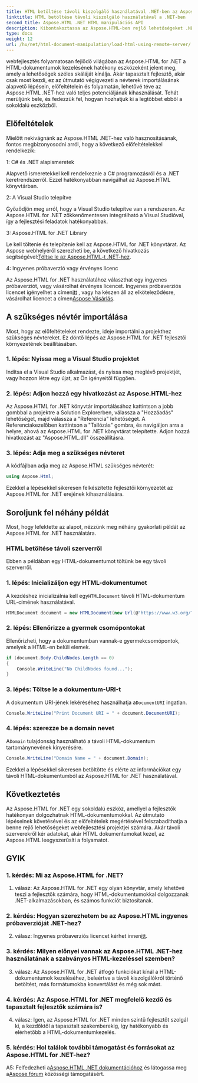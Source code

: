 ```yaml
---
title: HTML betöltése távoli kiszolgáló használatával .NET-ben az Aspose.HTML-lel
linktitle: HTML betöltése távoli kiszolgáló használatával a .NET-ben
second_title: Aspose.HTML .NET HTML manipulációs API
description: Kibontakoztassa az Aspose.HTML-ben rejlő lehetőségeket .NET-hez átfogó útmutatónkkal. Ismerje meg, hogyan importálhat névtereket, hogyan férhet hozzá távoli HTML-dokumentumokhoz stb.
type: docs
weight: 12
url: /hu/net/html-document-manipulation/load-html-using-remote-server/
---
```


webfejlesztés folyamatosan fejlődő világában az Aspose.HTML for .NET a HTML-dokumentumok kezelésének hatékony eszközeként jelent meg, amely a lehetőségek széles skáláját kínálja. Akár tapasztalt fejlesztő, akár csak most kezdi, ez az útmutató végigvezeti a névterek importálásának alapvető lépésein, előfeltételein és folyamatán, lehetővé téve az Aspose.HTML .NET-hez való teljes potenciáljának kihasználását. Tehát merüljünk bele, és fedezzük fel, hogyan hozhatjuk ki a legtöbbet ebből a sokoldalú eszközből.

## Előfeltételek

Mielőtt nekivágnánk az Aspose.HTML .NET-hez való hasznosításának, fontos megbizonyosodni arról, hogy a következő előfeltételekkel rendelkezik:

1: C# és .NET alapismeretek

Alapvető ismeretekkel kell rendelkeznie a C# programozásról és a .NET keretrendszerről. Ezzel hatékonyabban navigálhat az Aspose.HTML könyvtárban.

2: A Visual Studio telepítve

Győződjön meg arról, hogy a Visual Studio telepítve van a rendszeren. Az Aspose.HTML for .NET zökkenőmentesen integrálható a Visual Studióval, így a fejlesztési feladatok hatékonyabbak.

3: Aspose.HTML for .NET Library

 Le kell töltenie és telepítenie kell az Aspose.HTML for .NET könyvtárat. Az Aspose webhelyéről szerezheti be, a következő hivatkozás segítségével:[Töltse le az Aspose.HTML-t .NET-hez](https://releases.aspose.com/html/net/).

4: Ingyenes próbaverzió vagy érvényes licenc

 Az Aspose.HTML for .NET használatához választhat egy ingyenes próbaverziót, vagy vásárolhat érvényes licencet. Ingyenes próbaverziós licencet igényelhet a címen[itt](https://releases.aspose.com/) , vagy ha készen áll az elköteleződésre, vásárolhat licencet a címen[Aspose Vásárlás](https://purchase.aspose.com/buy).

## A szükséges névtér importálása

Most, hogy az előfeltételeket rendezte, ideje importálni a projekthez szükséges névtereket. Ez döntő lépés az Aspose.HTML for .NET fejlesztői környezetének beállításában.

### 1. lépés: Nyissa meg a Visual Studio projektet

Indítsa el a Visual Studio alkalmazást, és nyissa meg meglévő projektjét, vagy hozzon létre egy újat, az Ön igényeitől függően.

### 2. lépés: Adjon hozzá egy hivatkozást az Aspose.HTML-hez

Az Aspose.HTML for .NET könyvtár importálásához kattintson a jobb gombbal a projektre a Solution Explorerben, válassza a "Hozzáadás" lehetőséget, majd válassza a "Referencia" lehetőséget. A Referenciakezelőben kattintson a "Tallózás" gombra, és navigáljon arra a helyre, ahová az Aspose.HTML for .NET könyvtárat telepítette. Adjon hozzá hivatkozást az "Aspose.HTML.dll" összeállításra.

### 3. lépés: Adja meg a szükséges névteret

A kódfájlban adja meg az Aspose.HTML szükséges névterét:

```csharp
using Aspose.Html;
```

Ezekkel a lépésekkel sikeresen felkészítette fejlesztői környezetét az Aspose.HTML for .NET erejének kihasználására.

## Soroljunk fel néhány példát

Most, hogy lefektette az alapot, nézzünk meg néhány gyakorlati példát az Aspose.HTML for .NET használatára.

### HTML betöltése távoli szerverről

Ebben a példában egy HTML-dokumentumot töltünk be egy távoli szerverről.

### 1. lépés: Inicializáljon egy HTML-dokumentumot

 A kezdéshez inicializálnia kell egy`HTMLDocument` távoli HTML-dokumentum URL-címének használatával.

```csharp
HTMLDocument document = new HTMLDocument(new Url(@"https://www.w3.org/TR/html5/"));
```

### 2. lépés: Ellenőrizze a gyermek csomópontokat

Ellenőrizheti, hogy a dokumentumban vannak-e gyermekcsomópontok, amelyek a HTML-en belüli elemek.

```csharp
if (document.Body.ChildNodes.Length == 0)
{
    Console.WriteLine("No ChildNodes found...");
}
```

### 3. lépés: Töltse le a dokumentum-URI-t

 A dokumentum URI-jének lekéréséhez használhatja a`DocumentURI` ingatlan.

```csharp
Console.WriteLine("Print Document URI = " + document.DocumentURI);
```

### 4. lépés: szerezze be a domain nevet

 A`Domain` tulajdonság használható a távoli HTML-dokumentum tartománynevének kinyerésére.

```csharp
Console.WriteLine("Domain Name = " + document.Domain);
```

Ezekkel a lépésekkel sikeresen betöltötte és elérte az információkat egy távoli HTML-dokumentumból az Aspose.HTML for .NET használatával.

## Következtetés

Az Aspose.HTML for .NET egy sokoldalú eszköz, amellyel a fejlesztők hatékonyan dolgozhatnak HTML-dokumentumokkal. Az útmutató lépéseinek követésével és az előfeltételek megértésével felszabadíthatja a benne rejlő lehetőségeket webfejlesztési projektjei számára. Akár távoli szerverekről kér adatokat, akár HTML dokumentumokat kezel, az Aspose.HTML leegyszerűsíti a folyamatot.

## GYIK

### 1. kérdés: Mi az Aspose.HTML for .NET?

1. válasz: Az Aspose.HTML for .NET egy olyan könyvtár, amely lehetővé teszi a fejlesztők számára, hogy HTML-dokumentumokkal dolgozzanak .NET-alkalmazásokban, és számos funkciót biztosítanak.

### 2. kérdés: Hogyan szerezhetem be az Aspose.HTML ingyenes próbaverzióját .NET-hez?

 2. válasz: Ingyenes próbaverziós licencet kérhet innen[itt](https://releases.aspose.com/).

### 3. kérdés: Milyen előnyei vannak az Aspose.HTML .NET-hez használatának a szabványos HTML-kezeléssel szemben?

3. válasz: Az Aspose.HTML for .NET átfogó funkciókat kínál a HTML-dokumentumok kezeléséhez, beleértve a távoli kiszolgálókról történő betöltést, más formátumokba konvertálást és még sok mást.

### 4. kérdés: Az Aspose.HTML for .NET megfelelő kezdő és tapasztalt fejlesztők számára is?

4. válasz: Igen, az Aspose.HTML for .NET minden szintű fejlesztőt szolgál ki, a kezdőktől a tapasztalt szakemberekig, így hatékonyabb és elérhetőbb a HTML-dokumentumkezelés.

### 5. kérdés: Hol találok további támogatást és forrásokat az Aspose.HTML for .NET-hez?

 A5: Felfedezheti a[Aspose.HTML .NET dokumentációhoz](https://reference.aspose.com/html/net/) és látogassa meg a[Aspose fórum](https://forum.aspose.com/) közösségi támogatásért.